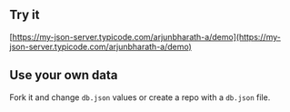 ## Try it

[https://my-json-server.typicode.com/arjunbharath-a/demo](https://my-json-server.typicode.com/arjunbharath-a/demo)

## Use your own data

Fork it and change `db.json` values or create a repo with a `db.json` file.
